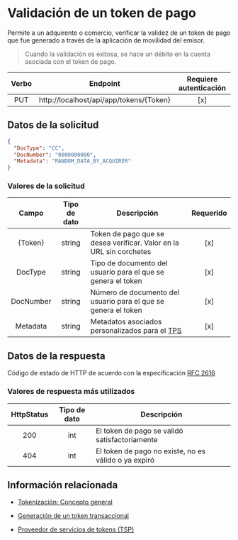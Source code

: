 # Validación de un token de pago

Permite a un adquirente o comercio, verificar la validez de un token de pago que fue generado a través de la aplicación de movilidad del emisor.

> Cuando la validación es exitosa, se hace un débito en la cuenta asociada con el token de pago.

Verbo | Endpoint | Requiere autenticación
:---: | -------- | :------------:
PUT | http://localhost/api/app/tokens/{Token} | [x]

## Datos de la solicitud

```json
{
  "DocType": "CC",
  "DocNumber": "0000000000",
  "Metadata": "RANDOM_DATA_BY_ACQUIRER"
}
```

### Valores de la solicitud

Campo | Tipo de dato | Descripción | Requerido
:---: | :--------: | ------------ | :-----:
{Token} | string | Token de pago que se desea verificar. Valor en la URL sin corchetes | [x]
DocType | string | Tipo de documento del usuario para el que se genera el token | [x]
DocNumber | string | Número de documento del usuario para el que se genera el token | [x]
Metadata | string | Metadatos asociados personalizados para el [TPS](Tokenization.md#tps) | [x]

## Datos de la respuesta

Código de estado de HTTP de acuerdo con la especificación [RFC 2616](https://www.w3.org/Protocols/rfc2616/rfc2616-sec10.html)

### Valores de respuesta más utilizados

HttpStatus | Tipo de dato | Descripción
:---: | :--------: | ------------
200 | int | El token de pago se validó satisfactoriamente
404 | int | El token de pago no existe, no es válido o ya expiró

## Información relacionada

- [Tokenización: Concepto general](Tokenization.md)

- [Generación de un token transaccional](Generate-PaymentToken.md)

- [Proveedor de servicios de tokens (TSP)](Tokenization.md#tps)
